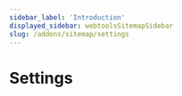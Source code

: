 ```yaml
---
sidebar_label: 'Introduction'
displayed_sidebar: webtoolsSitemapSidebar
slug: /addons/sitemap/settings
---
```


# Settings
